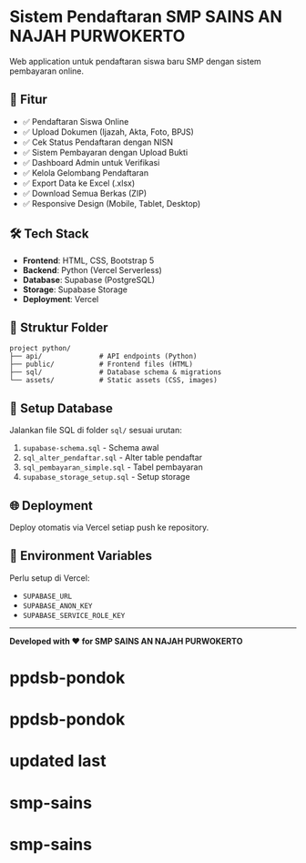 # Sistem Pendaftaran SMP SAINS AN NAJAH PURWOKERTO

Web application untuk pendaftaran siswa baru SMP dengan sistem pembayaran online.

## 🚀 Fitur

- ✅ Pendaftaran Siswa Online
- ✅ Upload Dokumen (Ijazah, Akta, Foto, BPJS)
- ✅ Cek Status Pendaftaran dengan NISN
- ✅ Sistem Pembayaran dengan Upload Bukti
- ✅ Dashboard Admin untuk Verifikasi
- ✅ Kelola Gelombang Pendaftaran
- ✅ Export Data ke Excel (.xlsx)
- ✅ Download Semua Berkas (ZIP)
- ✅ Responsive Design (Mobile, Tablet, Desktop)

## 🛠️ Tech Stack

- **Frontend**: HTML, CSS, Bootstrap 5
- **Backend**: Python (Vercel Serverless)
- **Database**: Supabase (PostgreSQL)
- **Storage**: Supabase Storage
- **Deployment**: Vercel

## 📁 Struktur Folder

```
project python/
├── api/              # API endpoints (Python)
├── public/           # Frontend files (HTML)
├── sql/              # Database schema & migrations
└── assets/           # Static assets (CSS, images)
```

## 🔧 Setup Database

Jalankan file SQL di folder `sql/` sesuai urutan:

1. `supabase-schema.sql` - Schema awal
2. `sql_alter_pendaftar.sql` - Alter table pendaftar
3. `sql_pembayaran_simple.sql` - Tabel pembayaran
4. `supabase_storage_setup.sql` - Setup storage

## 🌐 Deployment

Deploy otomatis via Vercel setiap push ke repository.

## 📝 Environment Variables

Perlu setup di Vercel:

- `SUPABASE_URL`
- `SUPABASE_ANON_KEY`
- `SUPABASE_SERVICE_ROLE_KEY`

---

**Developed with ❤️ for SMP SAINS AN NAJAH PURWOKERTO**

# ppdsb-pondok

# ppdsb-pondok

# updated last
# smp-sains
# smp-sains
